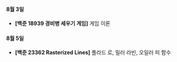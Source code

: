 #### 8월 3일

- **[백준 18939 경비병 세우기 게임]** 게임 이론

#### 8월 5일

- **[백준 23362 Rasterized Lines]** 폴라드 로, 밀러 라빈, 오일러 피 함수
